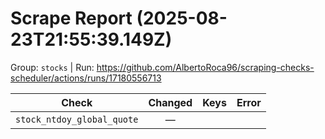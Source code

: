 # Scrape Report (2025-08-23T21:55:39.149Z)

Group: `stocks`  |  Run: https://github.com/AlbertoRoca96/scraping-checks-scheduler/actions/runs/17180556713

| Check | Changed | Keys | Error |
|---|:---:|:--|:--|
| `stock_ntdoy_global_quote` | — |  |  |
